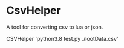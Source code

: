 # CsvHelper
A tool for converting csv to lua or json.

CSVHelper
'python3.8 test.py ./lootData.csv'
